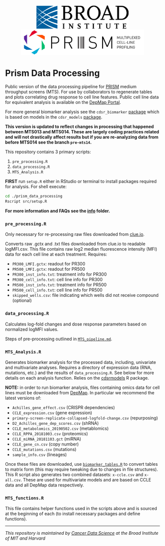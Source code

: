 <p align="center">
  <img src="img/BroadInstLogoforDigitalRGB.png" width="300" hspace="40"/>
  <img src="img/prism_logo_tagline_side.png" width="400" />
</p>

# Prism Data Processing

Public version of the data processing pipeline for [PRISM](https://www.theprismlab.org/) medium throughput screens (MTS). For use by collaborators to regenerate tables and plots correlating drug response to cell line features. Public cell line data for equivalent analysis is available on the [DepMap Portal](https://depmap.org/portal/).

For more general biomarker analysis see the `cdsr_biomarker` [package](https://github.com/broadinstitute/cdsr_biomarker) which is based on models in the `cdsr_models` [package](https://github.com/broadinstitute/cdsr_models).

**This version is updated to reflect changes in processing that happened between MTS013 and MTS014. These are largely coding practices related and will not drastically affect results but if you are re-analyzing data from before MTS014 see the branch `pre-mts14`.**

This repository contains 3 primary scripts:

1. `pre_processing.R`
2. `data_processing.R`
3. `MTS_Analysis.R`

**FIRST** run `setup.R` either in RStudio or terminal to install  packages required for analysis. For shell execute:
```bash
cd ./prism_data_processing
Rscript src/setup.R
```

**For more information and FAQs see the [info](./info) folder.**

### `pre_processing.R`
Only necessary for re-processing raw files downloaded from [clue.io](https://clue.io/).

Converts raw .gctx and .txt files downloaded from clue.io to readable logMFI.csv. This file contains raw log2 median fluorescence intensity (MFI) data for each cell line at each treatment. Requires:
- `PR300_LMFI.gctx`: readout for PR300
- `PR500_LMFI.gctx`: readout for PR500
- `PR300_inst_info.txt`: treatment info for PR300
- `PR300_cell_info.txt`: cell line info for PR300
- `PR500_inst_info.txt`: treatment info for PR500
- `PR500_cell_info.txt`: cell line info for PR500
- `skipped_wells.csv`: file indicating which wells did not receive compound (optional)

### `data_processing.R`

Calculates log-fold changes and dose response parameters based on normalized logMFI values.

Steps of pre-processing outlined in [`MTS_pipeline.md`](info/MTS_pipeline.md).


### `MTS_Analysis.R`

Generates biomarker analysis for the processed data, including, univariate and multivariate analyses. Requires a directory of expression data (RNA, mutations, etc.) and the results of `data_processing.R`. See below for more details on each analysis function. Relies on the [cdsrmodels](https://github.com/broadinstitute/cdsr_models) R package.

**NOTE:** in order to run biomarker analysis, files containing omics data for cell lines must be downloaded from [DepMap](https://depmap.org/portal/download/all/). In particular we recommend the latest versions of:
- `Achilles_gene_effect.csv` (CRISPR dependencies)
- `CCLE_expression.csv` (gene expression)
- `primary-screen-replicate-collapsed-logfold-change.csv` (repurposing)
- `D2_Achilles_gene_dep_scores.csv` (shRNA)
- `CCLE_metabolomics_20190502.csv` (metablomics)
- `CCLE_RPPA_20181003.csv` (proteomics)
- `CCLE_miRNA_20181103.gct` (miRNA)
- `CCLE_gene_cn.csv` (copy number)
- `CCLE_mutations.csv` (mutations)
- `sample_info.csv` (lineages)

Once these files are downloaded, use [`biomarker_tables.R`](src/biomarker_tables.R) to convert tables to matrix form (this may require tweaking due to changes in file structures). This R script also generates two combined datasets: `x-ccle.csv` and `x-all.csv`. These are used for multivariate models and are based on CCLE data and all DepMap data respectively.

### `MTS_functions.R`

This file contains helper functions used in the scripts above and is sourced at the beginning of each (to install necessary packages and define functions).

---
_This repository is maintained by [Cancer Data Science](https://www.cancerdatascience.org/) at the Broad Institute of MIT and Harvard_
